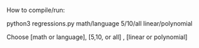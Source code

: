 How to compile/run:

python3 regressions.py math/language 5/10/all linear/polynomial

Choose [math or language], [5,10, or all] , [linear or polynomial]


